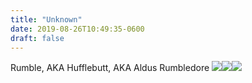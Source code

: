 ```yaml
---
title: "Unknown"
date: 2019-08-26T10:49:35-0600
draft: false
---
```


Rumble, AKA Hufflebutt, AKA Aldus Rumbledore
[![](/images/2019/873884c3b6.jpg)](http://ianwhitney.micro.blog/uploads/2019/873884c3b6.jpg)[![](uploads/2019/72f82980d1.jpg)](http://ianwhitney.micro.blog/uploads/2019/72f82980d1.jpg)[![](uploads/2019/d801cad6b3.jpg)](http://ianwhitney.micro.blog/uploads/2019/d801cad6b3.jpg)
